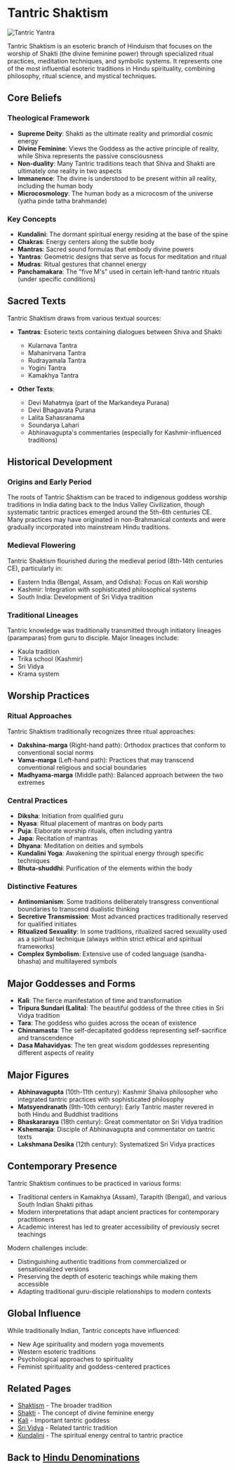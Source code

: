 # Tantric Shaktism

![Tantric Yantra](tantric_yantra.jpg)

Tantric Shaktism is an esoteric branch of Hinduism that focuses on the worship of Shakti (the divine feminine power) through specialized ritual practices, meditation techniques, and symbolic systems. It represents one of the most influential esoteric traditions in Hindu spirituality, combining philosophy, ritual science, and mystical techniques.

## Core Beliefs

### Theological Framework

- **Supreme Deity**: Shakti as the ultimate reality and primordial cosmic energy
- **Divine Feminine**: Views the Goddess as the active principle of reality, while Shiva represents the passive consciousness
- **Non-duality**: Many Tantric traditions teach that Shiva and Shakti are ultimately one reality in two aspects
- **Immanence**: The divine is understood to be present within all reality, including the human body
- **Microcosmology**: The human body as a microcosm of the universe (yatha pinde tatha brahmande)

### Key Concepts

- **Kundalini**: The dormant spiritual energy residing at the base of the spine
- **Chakras**: Energy centers along the subtle body
- **Mantras**: Sacred sound formulas that embody divine powers
- **Yantras**: Geometric designs that serve as focus for meditation and ritual
- **Mudras**: Ritual gestures that channel energy
- **Panchamakara**: The "five M's" used in certain left-hand tantric rituals (under specific conditions)

## Sacred Texts

Tantric Shaktism draws from various textual sources:

- **Tantras**: Esoteric texts containing dialogues between Shiva and Shakti
  - Kularnava Tantra
  - Mahanirvana Tantra
  - Rudrayamala Tantra
  - Yogini Tantra
  - Kamakhya Tantra

- **Other Texts**:
  - Devi Mahatmya (part of the Markandeya Purana)
  - Devi Bhagavata Purana
  - Lalita Sahasranama
  - Soundarya Lahari
  - Abhinavagupta's commentaries (especially for Kashmir-influenced traditions)

## Historical Development

### Origins and Early Period

The roots of Tantric Shaktism can be traced to indigenous goddess worship traditions in India dating back to the Indus Valley Civilization, though systematic tantric practices emerged around the 5th-6th centuries CE. Many practices may have originated in non-Brahmanical contexts and were gradually incorporated into mainstream Hindu traditions.

### Medieval Flowering

Tantric Shaktism flourished during the medieval period (8th-14th centuries CE), particularly in:
- Eastern India (Bengal, Assam, and Odisha): Focus on Kali worship
- Kashmir: Integration with sophisticated philosophical systems
- South India: Development of Sri Vidya tradition

### Traditional Lineages

Tantric knowledge was traditionally transmitted through initiatory lineages (paramparas) from guru to disciple. Major lineages include:
- Kaula tradition
- Trika school (Kashmir)
- Sri Vidya
- Krama system

## Worship Practices

### Ritual Approaches

Tantric Shaktism traditionally recognizes three ritual approaches:
- **Dakshina-marga** (Right-hand path): Orthodox practices that conform to conventional social norms
- **Vama-marga** (Left-hand path): Practices that may transcend conventional religious and social boundaries
- **Madhyama-marga** (Middle path): Balanced approach between the two extremes

### Central Practices

- **Diksha**: Initiation from qualified guru
- **Nyasa**: Ritual placement of mantras on body parts
- **Puja**: Elaborate worship rituals, often including yantra
- **Japa**: Recitation of mantras
- **Dhyana**: Meditation on deities and symbols
- **Kundalini Yoga**: Awakening the spiritual energy through specific techniques
- **Bhuta-shuddhi**: Purification of the elements within the body

### Distinctive Features

- **Antinomianism**: Some traditions deliberately transgress conventional boundaries to transcend dualistic thinking
- **Secretive Transmission**: Most advanced practices traditionally reserved for qualified initiates
- **Ritualized Sexuality**: In some traditions, ritualized sacred sexuality used as a spiritual technique (always within strict ethical and spiritual frameworks)
- **Complex Symbolism**: Extensive use of coded language (sandha-bhasha) and multilayered symbols

## Major Goddesses and Forms

- **Kali**: The fierce manifestation of time and transformation
- **Tripura Sundari (Lalita)**: The beautiful goddess of the three cities in Sri Vidya tradition
- **Tara**: The goddess who guides across the ocean of existence
- **Chinnamasta**: The self-decapitated goddess representing self-sacrifice and transcendence
- **Dasa Mahavidyas**: The ten great wisdom goddesses representing different aspects of reality

## Major Figures

- **Abhinavagupta** (10th-11th century): Kashmir Shaiva philosopher who integrated tantric practices with sophisticated philosophy
- **Matsyendranath** (9th-10th century): Early Tantric master revered in both Hindu and Buddhist traditions
- **Bhaskararaya** (18th century): Great commentator on Sri Vidya tradition
- **Kshemaraja**: Disciple of Abhinavagupta and commentator on tantric texts
- **Lakshmana Desika** (12th century): Systematized Sri Vidya practices

## Contemporary Presence

Tantric Shaktism continues to be practiced in various forms:
- Traditional centers in Kamakhya (Assam), Tarapith (Bengal), and various South Indian Shakti pithas
- Modern interpretations that adapt ancient practices for contemporary practitioners
- Academic interest has led to greater accessibility of previously secret teachings

Modern challenges include:
- Distinguishing authentic traditions from commercialized or sensationalized versions
- Preserving the depth of esoteric teachings while making them accessible
- Adapting traditional guru-disciple relationships to modern contexts

## Global Influence

While traditionally Indian, Tantric concepts have influenced:
- New Age spirituality and modern yoga movements
- Western esoteric traditions
- Psychological approaches to spirituality
- Feminist spirituality and goddess-centered practices

## Related Pages

- [Shaktism](./shaktism.md) - The broader tradition
- [Shakti](../beliefs/shakti.md) - The concept of divine feminine energy
- [Kali](../figures/kali.md) - Important tantric goddess
- [Sri Vidya](./sri_vidya.md) - Related tantric tradition
- [Kundalini](../practices/kundalini.md) - The spiritual energy central to tantric practice

## Back to [Hindu Denominations](./README.md)
